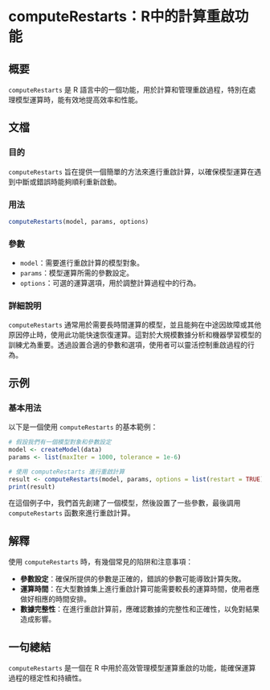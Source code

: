 <!--
Meta Description: # computeRestarts：R中的計算重啟功能 ## 概要 `computeRestarts` 是 R 語言中的一個功能，用於計算和管理重啟過程，特別在處理模型運算時，能有效地提高效率和性能。 ## 文檔 ### 目的 `computeRestarts` 旨在提供一個簡單的方法來進行重啟計算...
Meta Keywords: computerestarts, model, params, options, list
-->

# computeRestarts：R中的計算重啟功能

## 概要
`computeRestarts` 是 R 語言中的一個功能，用於計算和管理重啟過程，特別在處理模型運算時，能有效地提高效率和性能。

## 文檔
### 目的
`computeRestarts` 旨在提供一個簡單的方法來進行重啟計算，以確保模型運算在遇到中斷或錯誤時能夠順利重新啟動。

### 用法
```R
computeRestarts(model, params, options)
```

### 參數
- `model`：需要進行重啟計算的模型對象。
- `params`：模型運算所需的參數設定。
- `options`：可選的運算選項，用於調整計算過程中的行為。

### 詳細說明
`computeRestarts` 通常用於需要長時間運算的模型，並且能夠在中途因故障或其他原因停止時，使用此功能快速恢復運算。這對於大規模數據分析和機器學習模型的訓練尤為重要。透過設置合適的參數和選項，使用者可以靈活控制重啟過程的行為。

## 示例
### 基本用法
以下是一個使用 `computeRestarts` 的基本範例：

```R
# 假設我們有一個模型對象和參數設定
model <- createModel(data)
params <- list(maxIter = 1000, tolerance = 1e-6)

# 使用 computeRestarts 進行重啟計算
result <- computeRestarts(model, params, options = list(restart = TRUE))
print(result)
```

在這個例子中，我們首先創建了一個模型，然後設置了一些參數，最後調用 `computeRestarts` 函數來進行重啟計算。

## 解釋
使用 `computeRestarts` 時，有幾個常見的陷阱和注意事項：
- **參數設定**：確保所提供的參數是正確的，錯誤的參數可能導致計算失敗。
- **運算時間**：在大型數據集上進行重啟計算可能需要較長的運算時間，使用者應做好相應的時間安排。
- **數據完整性**：在進行重啟計算前，應確認數據的完整性和正確性，以免對結果造成影響。

## 一句總結
`computeRestarts` 是一個在 R 中用於高效管理模型運算重啟的功能，能確保運算過程的穩定性和持續性。